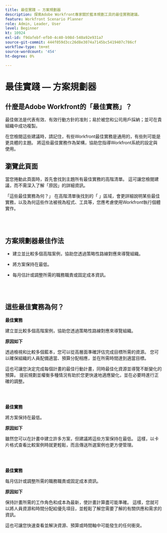 ```yaml
---
title: 最佳實踐 — 方案規劃器
description: 探索Adobe Workfront專家關於藍本規劃工具的最佳實務建議。
feature: Workfront Scenario Planner
role: Admin, Leader, User
level: Beginner
kt: 10924
exl-id: f9dafebf-efb0-4c40-b98d-540a92e931a7
source-git-commit: 444f059d3cc26d8e3074a7145bc5419407c786cf
workflow-type: tm+mt
source-wordcount: '454'
ht-degree: 0%

---
```


# 最佳實踐 — 方案規劃器

## 什麼是Adobe Workfront的「最佳實務」？

最佳做法是代表有效、有效行動方針的准則；易於被您和公司用戶採納；並可在貴組織中成功複製。

在您檢閱這些建議時，請記住，有些Workfront最佳實務是通用的，有些則可能是更具體的主題。 將這些最佳實務作為架構，協助您指導Workfront系統的設定與使用。

## 瀏覽此頁面

當您捲動此頁面時，首先會找到主題所有最佳實務的高階清單。 這可讓您檢閱建議，而不需深入了解「原因」的詳細資訊。

「這些最佳實務為何？」 在高階清單後找到的「 」區域，會更詳細說明某些最佳實務，以及為何這些作法被視為程式、工具等，您應考慮使用Workfront執行個體實作。

</br>
</br>

## 方案規劃器最佳作法

* 建立並比較多個高階案例，協助您透過策略性路線對應來導覽組織。

* 將方案保持在最低。

* 每月估計或調整所需的職務職責或固定成本資訊。

</br>
</br>

## 這些最佳實務為何？

**最佳實務**

建立並比較多個高階案例，協助您透過策略性路線對應來導覽組織。



**原因如下**

透過檢視和比較多個藍本，您可以從高層面準確評估完成目標所需的資源。 您可以確保組織的人員配備適當、預算分配相應，並在所需時間達到適當目標。



這也可讓您決定完成每個計畫的最佳行動計畫，同時最佳化資源並導覽不斷變化的預算。 提前規劃並權衡多種情況有助於您更快速地適應變化，並在必要時進行正確的調整。

</br>
</br>

**最佳實務**

將方案保持在最低。



**原因如下**

雖然您可以在計畫中建立許多方案，但建議將這些方案保持在最低。 這樣，以卡片格式查看比較案例時就更輕鬆，而且傳送所選案例也更方便管理。

</br>
</br>

**最佳實務**

每月估計或調整所需的職務職責或固定成本資訊。

**原因如下**

保持計畫所需的工作角色和成本為最新，使計畫計算盡可能準確。 這樣，您就可以將人員資源和時間分配給優先項目，並輕鬆了解您需要了解的有關供應和需求的資訊。



這也可讓您快速查看並解決資源、預算或時間軸中可能發生的任何衝突。

